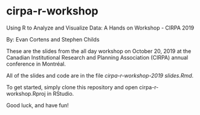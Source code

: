 # cirpa-r-workshop
Using R to Analyze and Visualize Data: A Hands on Workshop - CIRPA 2019

By: Evan Cortens and Stephen Childs

These are the slides from the all day workshop on October 20, 2019 at the Canadian Institutional Research and Planning Association (CIRPA) annual conference in Montréal.

All of the slides and code are in the file *cirpa-r-workshop-2019 slides.Rmd*.

To get started, simply clone this repository and open cirpa-r-workshop.Rproj in RStudio.

Good luck, and have fun!
